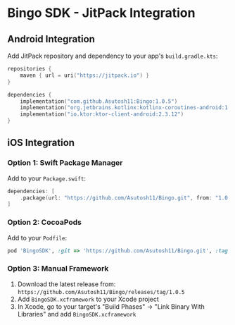 # Bingo SDK - JitPack Integration

## Android Integration

Add JitPack repository and dependency to your app's `build.gradle.kts`:

```kotlin
repositories {
    maven { url = uri("https://jitpack.io") }
}

dependencies {
    implementation("com.github.Asutosh11:Bingo:1.0.5")
    implementation("org.jetbrains.kotlinx:kotlinx-coroutines-android:1.7.3")
    implementation("io.ktor:ktor-client-android:2.3.12")
}
```

## iOS Integration

### Option 1: Swift Package Manager

Add to your `Package.swift`:

```swift
dependencies: [
    .package(url: "https://github.com/Asutosh11/Bingo.git", from: "1.0.5")
]
```

### Option 2: CocoaPods

Add to your `Podfile`:

```ruby
pod 'BingoSDK', :git => 'https://github.com/Asutosh11/Bingo.git', :tag => '1.0.5'
```

### Option 3: Manual Framework

1. Download the latest release from: `https://github.com/Asutosh11/Bingo/releases/tag/1.0.5`
2. Add `BingoSDK.xcframework` to your Xcode project
3. In Xcode, go to your target's "Build Phases" → "Link Binary With Libraries" and add `BingoSDK.xcframework`
